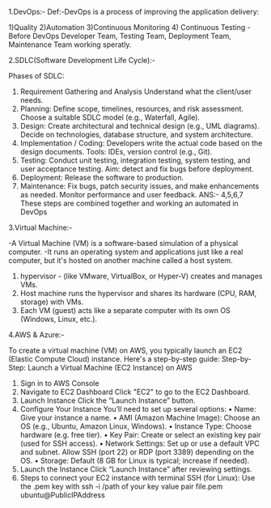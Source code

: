 1.DevOps:-
	Def:-DevOps is a process of improving the application delivery:

1)Quality 
2)Automation 
3)Continuous Monitoring 
4) Continuous Testing 
-Before DevOps Developer Team, Testing Team, Deployment Team, Maintenance Team working speratly.

2.SDLC(Software Development Life Cycle):-

Phases of SDLC:
1.	Requirement Gathering and Analysis
    Understand what the client/user needs.
2.	Planning:
    Define scope, timelines, resources, and risk assessment.
    Choose a suitable SDLC model (e.g., Waterfall, Agile).
3.	Design:
    Create architectural and technical design (e.g., UML diagrams).
    Decide on technologies, database structure, and system architecture.
4.	Implementation / Coding:
    Developers write the actual code based on the design documents.
    Tools: IDEs, version control (e.g., Git).
5.	Testing:
    Conduct unit testing, integration testing, system testing, and user acceptance testing.
    Aim: detect and fix bugs before deployment.
6.	Deployment:
    Release the software to production.
7.	Maintenance:
    Fix bugs, patch security issues, and make enhancements as needed.
    Monitor performance and user feedback.
ANS:- 4,5,6,7 These steps are combined together and working an automated in DevOps

3.Virtual Machine:-

-A Virtual Machine (VM) is a software-based simulation of a physical computer.
-It runs an operating system and applications just like a real computer, but it's hosted on another machine called a host system.
1) hypervisor - (like VMware, VirtualBox, or Hyper-V) creates and manages VMs.
2) Host machine runs the hypervisor and shares its hardware (CPU, RAM, storage) with VMs.
3) Each VM (guest) acts like a separate computer with its own OS (Windows, Linux, etc.).

4.AWS & Azure:-

To create a virtual machine (VM) on AWS, you typically launch an EC2 (Elastic Compute Cloud) instance. Here's a step-by-step guide:
Step-by-Step: Launch a Virtual Machine (EC2 Instance) on AWS
1. Sign in to AWS Console
2. Navigate to EC2 Dashboard
    Click "EC2" to go to the EC2 Dashboard.
3. Launch Instance
    Click the “Launch Instance” button.
4. Configure Your Instance
    You’ll need to set up several options:
    •	Name: Give your instance a name.
    •	AMI (Amazon Machine Image): Choose an OS (e.g., Ubuntu, Amazon Linux, Windows).
    •	Instance Type: Choose hardware (e.g. free tier).
    •	Key Pair: Create or select an existing key pair (used for SSH access).
    •	Network Settings: Set up or use a default VPC and subnet. Allow SSH (port 22) or RDP (port 3389) depending on the OS.
    •	Storage: Default (8 GB for Linux is typical; increase if needed).
5. Launch the Instance
    Click “Launch Instance” after reviewing settings.
6. Steps to connect your EC2 instance with terminal 
    SSH (for Linux): Use the .pem key with ssh -i /path of your key value pair file.pem ubuntu@PublicIPAddress



